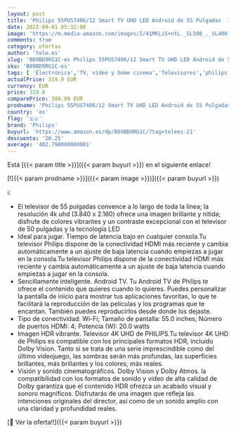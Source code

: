 ```yaml
---
layout: post
title: 'Philips 55PUS7406/12 Smart TV UHD LED Android de 55 Pulgadas  Imagen HDR Vibrante  Dolby Vision cinematográfico y Sonido Atmos  Compatible con Google Assistant y Alexa  Bisel Negro Mate  2021'
date: 2022-09-01 05:32:06
image: 'https://m.media-amazon.com/images/I/41MKLiS+ntL._SL500_._SL400_.jpg'
comments: true
category: ofertas
author: 'tole.es'
slug: 'B09BD9RG1C-es Philips 55PUS7406/12 Smart TV UHD LED Android de 55...'
sku: 'B09BD9RG1C-es'
tags: [ 'Electrónica','TV, vídeo y home cinema','Televisores','philips','smart','tv','🇪🇸', ]
actualPrice: 319.0 EUR
currency: EUR
price: 319.0
comparePrice: 399.99 EUR
prodname: 'Philips 55PUS7406/12 Smart TV UHD LED Android de 55 Pulgadas  Imagen HDR Vibrante  Dolby Vision cinematográfico y Sonido Atmos  Compatible con Google Assistant y Alexa  Bisel Negro Mate  2021'
country: 'es'
flag: '🇪🇸'
brand: 'Philips'
buyurl: 'https://www.amazon.es/dp/B09BD9RG1C/?tag=tolees-21'
descuento: '20.25'
average: '402.798000000001'
---
```


Está [{{< param title >}}]({{< param buyurl >}}) en el siguiente enlace!

[![{{< param prodname >}}]({{< param image >}})]({{< param buyurl >}})

ℹ️:

- El televisor de 55 pulgadas convence a lo largo de toda la línea; la resolución 4k uhd (3.840 x 2.160) ofrece una imagen brillante y nítida; disfrute de colores vibrantes y un contraste excepcional con el televisor de 50 pulgadas y la tecnología LED
- Ideal para jugar. Tiempo de latencia bajo en cualquier consola.Tu televisor Philips dispone de la conectividad HDMI más reciente y cambia automáticamente a un ajuste de baja latencia cuando empiezas a jugar en la consola.Tu televisor Philips dispone de la conectividad HDMI más reciente y cambia automáticamente a un ajuste de baja latencia cuando empiezas a jugar en la consola.
- Sencillamente inteligente. Android TV. Tu Android TV de Philips te ofrece el contenido que quieres cuando lo quieres. Puedes personalizar la pantalla de inicio para mostrar tus aplicaciones favoritas, lo que te facilitará la reproducción de las películas y los programas que te encantan. También puedes reproducirlos desde donde los dejaste.
- Tipo de conectividad: Wi-Fi; Tamaño de pantalla: 55.0 inches; Número de puertos HDMI: 4; Potencia (W): 20.0 watts
- Imagen HDR vibrante. Televisor 4K UHD de PHILIPS.Tu televisor 4K UHD de Philips es compatible con los principales formatos HDR, incluido Dolby Vision. Tanto si se trata de una serie imprescindible como del último videojuego, las sombras serán más profundas, las superficies brillantes, más brillantes y los colores, más reales.
- Visión y sonido cinematográficos. Dolby Vision y Dolby Atmos. la compatibilidad con los formatos de sonido y vídeo de alta calidad de Dolby garantiza que el contenido HDR ofrezca un acabado visual y sonoro magníficos. Disfrutarás de una imagen que refleja las intenciones originales del director, así como de un sonido amplio con una claridad y profundidad reales.

[🛒 Ver la oferta!!]({{< param buyurl >}})
